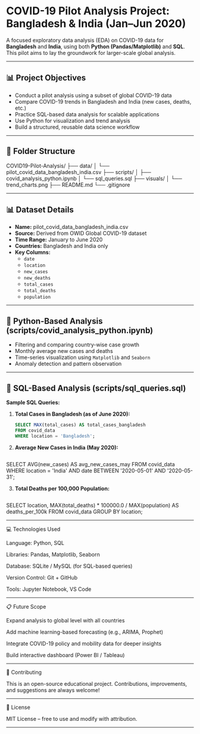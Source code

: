 # COVID-19 Pilot Analysis Project: Bangladesh & India (Jan–Jun 2020)

A focused exploratory data analysis (EDA) on COVID-19 data for **Bangladesh** and **India**, using both **Python (Pandas/Matplotlib)** and **SQL**. This pilot aims to lay the groundwork for larger-scale global analysis.

---

## :bar_chart: Project Objectives

- Conduct a pilot analysis using a subset of global COVID-19 data
- Compare COVID-19 trends in Bangladesh and India (new cases, deaths, etc.)
- Practice SQL-based data analysis for scalable applications
- Use Python for visualization and trend analysis
- Build a structured, reusable data science workflow

---

## :file_folder: Folder Structure

COVID19-Pilot-Analysis/ ├── data/ │   └── pilot_covid_data_bangladesh_india.csv ├── scripts/ │   ├── covid_analysis_python.ipynb │   └── sql_queries.sql ├── visuals/ │   └── trend_charts.png ├── README.md └── .gitignore

---

## :bar_chart: Dataset Details

- **Name:** pilot_covid_data_bangladesh_india.csv  
- **Source:** Derived from OWID Global COVID-19 dataset  
- **Time Range:** January to June 2020  
- **Countries:** Bangladesh and India only  
- **Key Columns:**  
  - `date`  
  - `location`  
  - `new_cases`  
  - `new_deaths`  
  - `total_cases`  
  - `total_deaths`  
  - `population`

---

## :snake: Python-Based Analysis (scripts/covid_analysis_python.ipynb)

- Filtering and comparing country-wise case growth
- Monthly average new cases and deaths
- Time-series visualization using `Matplotlib` and `Seaborn`
- Anomaly detection and pattern observation

---

## :floppy_disk: SQL-Based Analysis (scripts/sql_queries.sql)

**Sample SQL Queries:**

1. **Total Cases in Bangladesh (as of June 2020):**
   ```sql
   SELECT MAX(total_cases) AS total_cases_bangladesh
   FROM covid_data
   WHERE location = 'Bangladesh';

2. **Average New Cases in India (May 2020):**
   ```sql
SELECT AVG(new_cases) AS avg_new_cases_may
FROM covid_data
WHERE location = 'India'
  AND date BETWEEN '2020-05-01' AND '2020-05-31';


3. **Total Deaths per 100,000 Population:**
   ```sql
SELECT location,
       MAX(total_deaths) * 100000.0 / MAX(population) AS deaths_per_100k
FROM covid_data
GROUP BY location;




---

:computer: Technologies Used

Language: Python, SQL

Libraries: Pandas, Matplotlib, Seaborn

Database: SQLite / MySQL (for SQL-based queries)

Version Control: Git + GitHub

Tools: Jupyter Notebook, VS Code



---

:clipboard: Future Scope

Expand analysis to global level with all countries

Add machine learning-based forecasting (e.g., ARIMA, Prophet)

Integrate COVID-19 policy and mobility data for deeper insights

Build interactive dashboard (Power BI / Tableau)



---

:handshake: Contributing

This is an open-source educational project. Contributions, improvements, and suggestions are always welcome!


---

:scroll: License

MIT License – free to use and modify with attribution.

---
